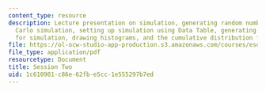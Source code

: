 ```yaml
---
content_type: resource
description: Lecture presentation on simulation, generating random numbers, Monte
  Carlo simulation, setting up simulation using Data Table, generating statistics
  for simulation, drawing histograms, and the cumulative distribution function (CDF).
file: https://ol-ocw-studio-app-production.s3.amazonaws.com/courses/esd-70j-engineering-economy-module-fall-2009/1c610901c86e62fbe5cc1e555297b7ed_MITESD_70Jf09_lec02.pdf
file_type: application/pdf
resourcetype: Document
title: Session Two
uid: 1c610901-c86e-62fb-e5cc-1e555297b7ed
---
```

